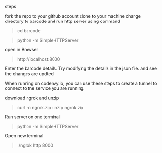 steps

fork the repo to your github account 
clone to your machine
change directory to barcode and
run http server using command
> cd barcode

> python -m SimpleHTTPServer

open in Browser
> http://localhost:8000

Enter the barcode details.
Try modifying the details in the json file.
and see the changes are updted.

When running on codenvy.io, you can use these steps to create a tunnel to connect to the service you are running.

download ngrok and unzip
> curl -o ngrok.zip <url>
> unzip ngrok.zip


Run server on one terminal
> python -m SimpleHTTPServer 

Open new terminal
> ./ngrok http 8000

